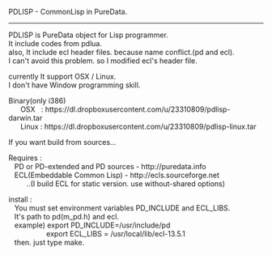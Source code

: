 <p>PDLISP - CommonLisp in PureData.</p>
<hr />
<p>PDLISP is PureData object for Lisp programmer.<br />
It include codes from pdlua.<br />
also, It include ecl header files. because name conflict.(pd and ecl).<br />
I can't avoid this problem. so I modified ecl's header file.<br />
</p>

<p>currently It support OSX / Linux.<br />
I don't have Window programming skill.
</p>

<p>Binary(only i386)<br />
&nbsp; &nbsp;&nbsp; &nbsp;OSX &nbsp; :  https://dl.dropboxusercontent.com/u/23310809/pdlisp-darwin.tar <br />
&nbsp; &nbsp;&nbsp; &nbsp;Linux : https://dl.dropboxusercontent.com/u/23310809/pdlisp-linux.tar<br />
</p>

<p> If you want build from sources...</p>
<p> Requires : <br />
&nbsp; &nbsp;PD or PD-extended and PD sources - http://puredata.info <br />
&nbsp; &nbsp;ECL(Embeddable Common Lisp) - http://ecls.sourceforge.net<br />
&nbsp; &nbsp;&nbsp; &nbsp;&nbsp; &nbsp;..(I build ECL for static version. use without-shared options)
</p>
<p>  install :<br />
&nbsp; &nbsp;You must set environment variables PD_INCLUDE and ECL_LIBS.<br />
&nbsp; &nbsp;It's path to pd(m_pd.h) and ecl.<br />
&nbsp; &nbsp;example) export PD_INCLUDE=/usr/include/pd<br />
&nbsp; &nbsp;&nbsp; &nbsp;&nbsp; &nbsp;&nbsp; &nbsp;&nbsp; &nbsp;&nbsp; &nbsp;&nbsp;export ECL_LIBS = /usr/local/lib/ecl-13.5.1<br />
&nbsp; &nbsp;then. just type make.<br />
